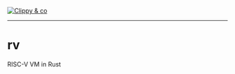 [![Clippy & co](https://github.com/Teufelchen1/rv/actions/workflows/rust.yml/badge.svg)](https://github.com/Teufelchen1/rv/actions/workflows/rust.yml)

---
# rv
RISC-V VM in Rust

